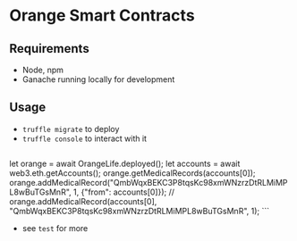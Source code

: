 # Orange Smart Contracts

## Requirements

 - Node, npm
 - Ganache running locally for development

## Usage

 - `truffle migrate` to deploy
 - `truffle console` to interact with it
    ```js
let orange = await OrangeLife.deployed();
let accounts = await web3.eth.getAccounts();
orange.getMedicalRecords(accounts[0]);
orange.addMedicalRecord("QmbWqxBEKC3P8tqsKc98xmWNzrzDtRLMiMPL8wBuTGsMnR", 1, {"from": accounts[0]});
// orange.addMedicalRecord(accounts[0], "QmbWqxBEKC3P8tqsKc98xmWNzrzDtRLMiMPL8wBuTGsMnR", 1);
    ```
 - see `test` for more
